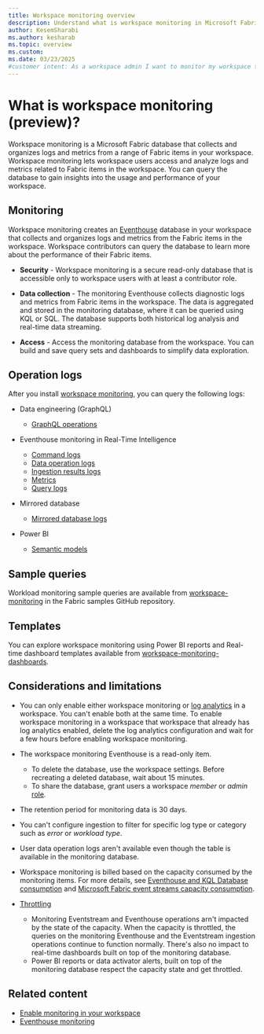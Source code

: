 ```yaml
---
title: Workspace monitoring overview
description: Understand what is workspace monitoring in Microsoft Fabric and how it can help you to gain insights into the usage and performance of your workspace.
author: KesemSharabi
ms.author: kesharab
ms.topic: overview
ms.custom:
ms.date: 03/23/2025
#customer intent: As a workspace admin I want to monitor my workspace to gain insights into the usage and performance of my workspace so that I can optimize my workspace and improve the user experience.
---
```


# What is workspace monitoring (preview)?

Workspace monitoring is a Microsoft Fabric database that collects and organizes logs and metrics from a range of Fabric items in your workspace. Workspace monitoring lets workspace users access and analyze logs and metrics related to Fabric items in the workspace. You can query the database to gain insights into the usage and performance of your workspace.

## Monitoring

Workspace monitoring creates an [Eventhouse](../real-time-intelligence/eventhouse.md) database in your workspace that collects and organizes logs and metrics from the Fabric items in the workspace. Workspace contributors can query the database to learn more about the performance of their Fabric items.

* **Security** - Workspace monitoring is a secure read-only database that is accessible only to workspace users with at least a contributor role.

* **Data collection** - The monitoring Eventhouse collects diagnostic logs and metrics from Fabric items in the workspace. The data is aggregated and stored in the monitoring database, where it can be queried using KQL or SQL. The database supports both historical log analysis and real-time data streaming.

* **Access** - Access the monitoring database from the workspace. You can build and save query sets and dashboards to simplify data exploration.

## Operation logs

After you install [workspace monitoring](enable-workspace-monitoring.md), you can query the following logs:

* Data engineering (GraphQL)
    * [GraphQL operations](../data-engineering/graphql-operations.md)

* Eventhouse monitoring in Real-Time Intelligence
    * [Command logs](../real-time-intelligence/monitor-logs-command.md)
    * [Data operation logs](../real-time-intelligence/monitor-logs-data-operation.md)
    * [Ingestion results logs](../real-time-intelligence/monitor-logs-ingestion-results.md)
    * [Metrics](../real-time-intelligence/monitor-metrics.md)
    * [Query logs](../real-time-intelligence/monitor-logs-query.md)

* Mirrored database
    * [Mirrored database logs](../database/mirrored-database/monitor-logs.md)

* Power BI
    * [Semantic models](/power-bi/enterprise/semantic-model-operations)

## Sample queries

Workload monitoring sample queries are available from [workspace-monitoring](https://github.com/microsoft/fabric-samples/tree/main/workspace-monitoring) in the Fabric samples GitHub repository.

## Templates

You can explore workspace monitoring using Power BI reports and Real-time dashboard templates available from [workspace-monitoring-dashboards](https://github.com/microsoft/fabric-toolbox/tree/main/monitoring/workspace-monitoring-dashboards).

## Considerations and limitations

* You can only enable either workspace monitoring or [log analytics](/power-bi/transform-model/log-analytics/desktop-log-analytics-configure) in a workspace. You can't enable both at the same time. To enable workspace monitoring in a workspace that workspace that already has log analytics enabled, delete the log analytics configuration and wait for a few hours before enabling workspace monitoring.

* The workspace monitoring Eventhouse is a read-only item.
    * To delete the database, use the workspace settings. Before recreating a deleted database, wait about 15 minutes.
    * To share the database, grant users a workspace *member* or *admin* [role](../fundamentals/roles-workspaces.md).

* The retention period for monitoring data is 30 days.

* You can't configure ingestion to filter for specific log type or category such as *error* or *workload type*.

* User data operation logs aren't available even though the table is available in the monitoring database.

* Workspace monitoring is billed based on the capacity consumed by the monitoring items. For more details, see [Eventhouse and KQL Database consumption](../real-time-intelligence/real-time-intelligence-consumption.md) and [Microsoft Fabric event streams capacity consumption](../real-time-intelligence/event-streams/monitor-capacity-consumption.md).

* [Throttling](../enterprise/throttling.md)
    * Monitoring Eventstream and Eventhouse operations arn't impacted by the state of the capacity. When the capacity is throttled, the queries on the monitoring Eventhouse and the Eventstream ingestion operations continue to function normally. There's also no impact to real-time dashboards built on top of the monitoring database.
    * Power BI reports or data activator alerts, built on top of the monitoring database respect the capacity state and get throttled.

## Related content

* [Enable monitoring in your workspace](enable-workspace-monitoring.md)
* [Eventhouse monitoring](../real-time-intelligence/monitor-eventhouse.md)
